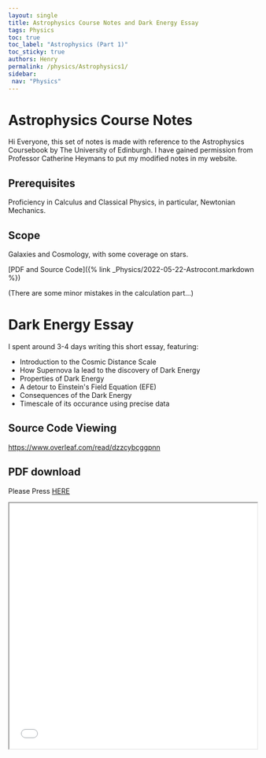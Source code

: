 ```yaml
---
layout: single
title: Astrophysics Course Notes and Dark Energy Essay
tags: Physics
toc: true
toc_label: "Astrophysics (Part 1)"
toc_sticky: true
authors: Henry
permalink: /physics/Astrophysics1/
sidebar:
 nav: "Physics"
---
```


# Astrophysics Course Notes

Hi Everyone, this set of notes is made with reference to the Astrophysics Coursebook by The University of Edinburgh. I have gained permission from Professor Catherine Heymans to put my modified notes in my website. 

## Prerequisites
Proficiency in Calculus and Classical Physics, in particular, Newtonian Mechanics.

## Scope
Galaxies and Cosmology, with some coverage on stars. 


[PDF and Source Code]({% link _Physics/2022-05-22-Astrocont.markdown %})

(There are some minor mistakes in the calculation part...)

# Dark Energy Essay

I spent around 3-4 days writing this short essay, featuring:
 * Introduction to the Cosmic Distance Scale 
 * How Supernova Ia lead to the discovery of Dark Energy
 * Properties of Dark Energy
 * A detour to Einstein's Field Equation (EFE)
 * Consequences of the Dark Energy
 * Timescale of its occurance using precise data

## Source Code Viewing
[https://www.overleaf.com/read/dzzcybcggpnn ](https://www.overleaf.com/read/dzzcybcggpnn) 

## PDF download
Please Press [HERE]({{site.url}}/assets/Dark_Energy_and_the_Big_RIP.pdf)

<iframe src="{{site.url}}/assets/Dark_Energy_and_the_Big_RIP.pdf" width="100%" height="500px">


## Side Notes
1. I included these in the "front matter" 
\documentclass{article}
\usepackage{amsmath}
\usepackage{amssymb}
\usepackage{graphicx}
\usepackage{apacite}
\usepackage{parskip}
\usepackage[margin=0.8in]{geometry}
\usepackage{url}
\newcommand{\ie}{\textit{i}.\textit{e}. }
\newcommand{\eg}{\textit{e}.\textit{g}. }
```
2. I used mathpix to convert images to $$LaTeX$$. This saved me tons of time

